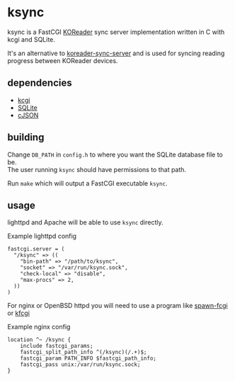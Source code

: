 # ksync

ksync is a FastCGI [KOReader](https://github.com/koreader/koreader) sync server implementation written in C with kcgi and SQLite.

It's an alternative to [koreader-sync-server](https://github.com/koreader/koreader-sync-server) and is used for syncing reading progress between KOReader devices.

## dependencies
* [kcgi](https://github.com/kristapsdz/kcgi)
* [SQLite](https://www.sqlite.org/)
* [cJSON](https://github.com/DaveGamble/cJSON)

## building
Change `DB_PATH` in `config.h` to where you want the SQLite database file to be.  
The user running `ksync` should have permissions to that path.

Run `make` which will output a FastCGI executable `ksync`.

## usage
lighttpd and Apache will be able to use `ksync` directly.

Example lighttpd config
```
fastcgi.server = (
  "/ksync" => ((
    "bin-path" => "/path/to/ksync",
    "socket" => "/var/run/ksync.sock",
    "check-local" => "disable",
    "max-procs" => 2,
  ))
)
```

For nginx or OpenBSD httpd you will need to use a program like [spawn-fcgi](https://github.com/lighttpd/spawn-fcgi) or [kfcgi](https://kristaps.bsd.lv/kcgi/kfcgi.8.html)

Example nginx config
```
location ^~ /ksync {
    include fastcgi_params;
    fastcgi_split_path_info ^(/ksync)(/.+)$;
    fastcgi_param PATH_INFO $fastcgi_path_info;
    fastcgi_pass unix:/var/run/ksync.sock;
}
```
